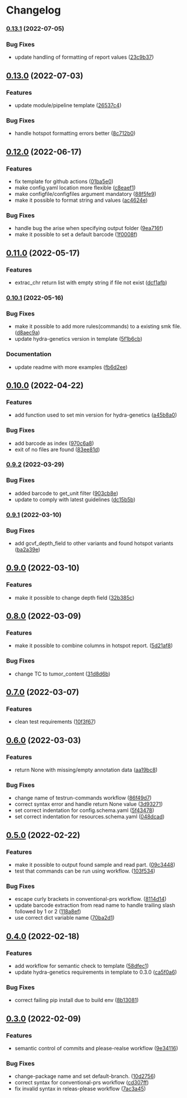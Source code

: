 # Changelog

### [0.13.1](https://www.github.com/hydra-genetics/tools/compare/v0.13.0...v0.13.1) (2022-07-05)


### Bug Fixes

* update handling of formatting of report values ([23c9b37](https://www.github.com/hydra-genetics/tools/commit/23c9b375106cbb930239d86894c497df91659efc))

## [0.13.0](https://www.github.com/hydra-genetics/tools/compare/v0.12.0...v0.13.0) (2022-07-03)


### Features

* update module/pipeline template ([26537c4](https://www.github.com/hydra-genetics/tools/commit/26537c4858523a6e7555c3c98138736c78a2297d))


### Bug Fixes

* handle hotspot formatting errors better ([8c712b0](https://www.github.com/hydra-genetics/tools/commit/8c712b0ca6cbeb6827ad9906d62546e0d47ae88d))

## [0.12.0](https://www.github.com/hydra-genetics/tools/compare/v0.11.0...v0.12.0) (2022-06-17)


### Features

* fix template for github actions ([01ba5e0](https://www.github.com/hydra-genetics/tools/commit/01ba5e093537e3a44a699aabe014930ecb4e2243))
* make config.yaml location more flexible ([c8eaef1](https://www.github.com/hydra-genetics/tools/commit/c8eaef18b06ae1c47bf5b66649d55dbe17e2b9a1))
* make configfile/configfiles argument mandatory ([88f5fe9](https://www.github.com/hydra-genetics/tools/commit/88f5fe923fd02d9e93d6d24b0d1dd6136f67c3fa))
* make it possible to format string and values ([ac4624e](https://www.github.com/hydra-genetics/tools/commit/ac4624eb31286a430fac1bc6c183ad63527035b0))


### Bug Fixes

* handle bug the arise when specifying output folder ([9ea716f](https://www.github.com/hydra-genetics/tools/commit/9ea716f72ec264ff6ebc53c8bcd64103c2440f9c))
* make it possible to set a default barcode ([1f0008f](https://www.github.com/hydra-genetics/tools/commit/1f0008f51331c915d107ea62d1de57fff760f979))

## [0.11.0](https://www.github.com/hydra-genetics/tools/compare/v0.10.1...v0.11.0) (2022-05-17)


### Features

* extrac_chr return list with empty string if file not exist ([dcf1afb](https://www.github.com/hydra-genetics/tools/commit/dcf1afb2f7602c35a5c66359fcf7250e341d85b0))

### [0.10.1](https://www.github.com/hydra-genetics/tools/compare/v0.10.0...v0.10.1) (2022-05-16)


### Bug Fixes

* make it possible to add more rules(commands) to a existing smk file. ([d8aec9a](https://www.github.com/hydra-genetics/tools/commit/d8aec9a41ed77badbfefc5f1f989a856ab9f54ba))
* update hydra-genetics version in template ([5f1b6cb](https://www.github.com/hydra-genetics/tools/commit/5f1b6cb5b1a1e961a00d39b5c7d71a6e4a6398a3))


### Documentation

* update readme with more examples ([fb6d2ee](https://www.github.com/hydra-genetics/tools/commit/fb6d2eebe0067740299b1155416047ad86c1a103))

## [0.10.0](https://www.github.com/hydra-genetics/tools/compare/v0.9.2...v0.10.0) (2022-04-22)


### Features

* add function used to set min version for hydra-genetics ([a45b8a0](https://www.github.com/hydra-genetics/tools/commit/a45b8a0c57cda85a9fd63059907ac518a710daa8))


### Bug Fixes

* add barcode as index ([970c6a8](https://www.github.com/hydra-genetics/tools/commit/970c6a83bc3bf4ffe3b7a74d8e7a52920f357834))
* exit of no files are found ([83ee81d](https://www.github.com/hydra-genetics/tools/commit/83ee81d5bf0b314e667d1d09559779cd4830d6a8))

### [0.9.2](https://www.github.com/hydra-genetics/tools/compare/v0.9.1...v0.9.2) (2022-03-29)


### Bug Fixes

* added barcode to get_unit filter ([903cb8e](https://www.github.com/hydra-genetics/tools/commit/903cb8eacae5bda19853dcf305f851f21816e600))
* update to comply with latest guidelines ([dc15b5b](https://www.github.com/hydra-genetics/tools/commit/dc15b5b8713af275995d24ef8f88f459087fb908))

### [0.9.1](https://www.github.com/hydra-genetics/tools/compare/v0.9.0...v0.9.1) (2022-03-10)


### Bug Fixes

* add gcvf_depth_field to other variants and found hotspot variants ([ba2a39e](https://www.github.com/hydra-genetics/tools/commit/ba2a39e35ebfd07cde5f8a171d4a451eddb3e50c))

## [0.9.0](https://www.github.com/hydra-genetics/tools/compare/v0.8.0...v0.9.0) (2022-03-10)


### Features

* make it possible to change depth field ([32b385c](https://www.github.com/hydra-genetics/tools/commit/32b385c10b13aed1dda3f5d242014f42c1a3c903))

## [0.8.0](https://www.github.com/hydra-genetics/tools/compare/v0.7.0...v0.8.0) (2022-03-09)


### Features

* make it possible to combine columns in hotspot report. ([5d21af8](https://www.github.com/hydra-genetics/tools/commit/5d21af830f301f89f178660f9f1e1a0470e39d37))


### Bug Fixes

* change TC to tumor_content ([31d8d6b](https://www.github.com/hydra-genetics/tools/commit/31d8d6b1e2b8f2741e5212c9b5dc41db2df07073))

## [0.7.0](https://www.github.com/hydra-genetics/tools/compare/v0.6.0...v0.7.0) (2022-03-07)


### Features

* clean test requirements ([10f3f67](https://www.github.com/hydra-genetics/tools/commit/10f3f67fed81693ad39f8e10ddd36b26cf62f9ae))

## [0.6.0](https://www.github.com/hydra-genetics/tools/compare/v0.5.0...v0.6.0) (2022-03-03)


### Features

* return None with missing/empty annotation data ([aa19bc8](https://www.github.com/hydra-genetics/tools/commit/aa19bc8537612731b9aadabe2358f1c7497635de))


### Bug Fixes

* change name of testrun-commands workflow ([86f49d7](https://www.github.com/hydra-genetics/tools/commit/86f49d7519ac9c6c61705b441b2b2f5170ba123b))
* correct syntax error and handle return None value ([3d93271](https://www.github.com/hydra-genetics/tools/commit/3d9327144672a705664b0918503c30a7987f31ed))
* set correct indentation for config.schema.yaml ([5f43478](https://www.github.com/hydra-genetics/tools/commit/5f4347875f6cc4cedbf2e923797ac6df94911c62))
* set correct indentation for resources.schema.yaml ([048dcad](https://www.github.com/hydra-genetics/tools/commit/048dcadd82bb390ad36e6ee2cb3e8bae5c541bb8))

## [0.5.0](https://www.github.com/hydra-genetics/tools/compare/v0.4.0...v0.5.0) (2022-02-22)


### Features

* make it possible to output found sample and read part. ([09c3448](https://www.github.com/hydra-genetics/tools/commit/09c34486d904ccff6cee8d60a8161b7dcaba9a0e))
* test that commands can be run using workflow. ([103f534](https://www.github.com/hydra-genetics/tools/commit/103f5346284652cdf36931781307ce48f9883435))


### Bug Fixes

* escape curly brackets in conventional-prs workflow. ([8114d14](https://www.github.com/hydra-genetics/tools/commit/8114d148eb7523c3ac407f57d43fe863777e9c8f))
* update barcode extraction from read name to handle trailing slash followed by 1 or 2 ([118a8ef](https://www.github.com/hydra-genetics/tools/commit/118a8ef19d26924b1b02167a8e6bf0b2b6f95589))
* use correct dict variable name ([70ba2d1](https://www.github.com/hydra-genetics/tools/commit/70ba2d1df4e93279fe0fb754bb54db7908225fa4))

## [0.4.0](https://www.github.com/hydra-genetics/tools/compare/v0.3.0...v0.4.0) (2022-02-18)


### Features

* add workflow for semantic check to template ([58dfec1](https://www.github.com/hydra-genetics/tools/commit/58dfec1651b37ed81753703990692ee5eddef4c3))
* update hydra-genetics requirements in template to 0.3.0 ([ca5f0a6](https://www.github.com/hydra-genetics/tools/commit/ca5f0a6ed0c37fc58fdc6f99cdc147ee504f9618))


### Bug Fixes

* correct failing pip install due to build env ([8b13081](https://www.github.com/hydra-genetics/tools/commit/8b130817f924834051785ebd214592f2ce520d9c))

## [0.3.0](https://www.github.com/hydra-genetics/tools/compare/v0.2.9...v0.3.0) (2022-02-09)


### Features

* semantic control of commits and please-realse workflow ([9e34116](https://www.github.com/hydra-genetics/tools/commit/9e34116e22a3be042a7a30cffe23a227d210aeca))


### Bug Fixes

* change-package name and set default-branch. ([10d2756](https://www.github.com/hydra-genetics/tools/commit/10d2756a642caaa3e62f7dd9f03adb16eef44dcd))
* correct syntax for conventional-prs workflow ([cd307ff](https://www.github.com/hydra-genetics/tools/commit/cd307ff9a8a89d9e3807d929a2a6dcc47042892d))
* fix invalid syntax in releas-please workflow ([7ac3a45](https://www.github.com/hydra-genetics/tools/commit/7ac3a457af94439d31dc7f8c7e7731e172c05d30))
